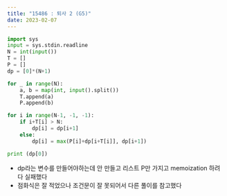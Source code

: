 ```yaml
---
title: "15486 : 퇴사 2 (G5)"
date: 2023-02-07
---
```


```python
import sys
input = sys.stdin.readline
N = int(input())
T = []
P = []
dp = [0]*(N+1)

for _ in range(N):
    a, b = map(int, input().split())
    T.append(a)
    P.append(b)

for i in range(N-1, -1, -1):
    if i+T[i] > N:
        dp[i] = dp[i+1]
    else:
        dp[i] = max(P[i]+dp[i+T[i]], dp[i+1])

print (dp[0])
```

* dp라는 변수를 만들어야하는데 안 만들고 리스트 P만 가지고 memoization 하려다 실패했다
* 점화식은 잘 적었으나 조건문이 잘 못되어서 다른 풀이를 참고했다